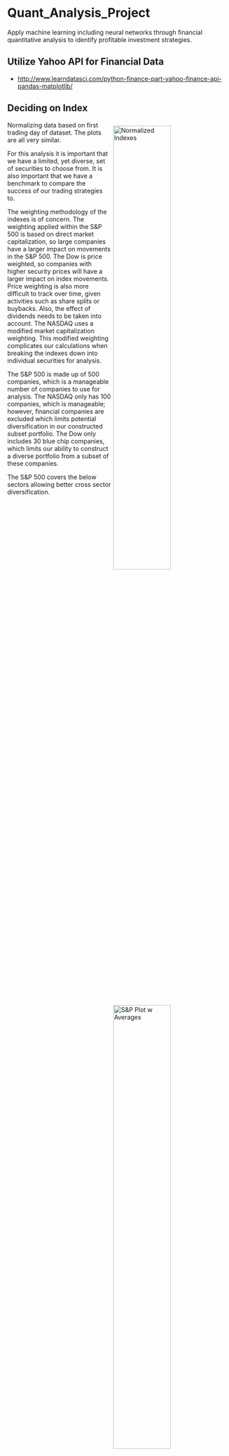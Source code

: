 # Quant_Analysis_Project  
Apply machine learning including neural networks through financial quantitative analysis to identify profitable investment strategies.  

## Utilize Yahoo API for Financial Data  
* http://www.learndatasci.com/python-finance-part-yahoo-finance-api-pandas-matplotlib/

## Deciding on Index  

<img align="right" src="/plots/saved_plots/indexed_instruments_plot.png" alt="Normalized Indexes" width=51% hspace=1% vspace=2%>   

<img align="right" src="/plots/saved_plots/^GSPC_None_plot.png" alt="S&P Plot w Averages" width=51% hspace=1% vspace=2%>  

Normalizing data based on first trading day of dataset. The plots are all very similar.

For this analysis it is important that we have a limited, yet diverse, set of securities to choose from. It is also important that we have a benchmark to compare the success of our trading strategies to.  

The weighting methodology of the indexes is of concern. The weighting applied within the S&P 500 is based on direct market capitalization, so large companies have a larger impact on movements in the S&P 500. The Dow is price weighted, so companies with higher security prices will have a larger impact on index movements. Price weighting is also more difficult to track over time, given activities such as share splits or buybacks. Also, the effect of dividends needs to be taken into account. The NASDAQ uses a modified market capitalization weighting. This modified weighting complicates our calculations when breaking the indexes down into individual securities for analysis.  

The S&P 500 is made up of 500 companies, which is a manageable number of companies to use for analysis. The NASDAQ only has 100 companies, which is manageable; however, financial companies are excluded which limits potential diversification in our constructed subset portfolio. The Dow only includes 30 blue chip companies, which limits our ability to construct a diverse portfolio from a subset of these companies.

The S&P 500 covers the below sectors allowing better cross sector diversification.

<img align="center" src="/plots/saved_plots/snp_sector_weighting.png" alt="S&P 500 Sector Weighting" width=90% hspace=1% vspace=2%>  

* http://siblisresearch.com/data/sp-500-sector-weightings/


Based on this initial analysis of three common indexes, the S&P 500 will be used as the benchmark and a portfolio will be constructed from a subset of the companies within the S&P 500.

## Analysis of a Technical Trading Strategy's Effectiveness

As a first step in developing a trading algorithm, the application of a technical trading strategy was implemented. This strategy may or may not be incorporated into the final portfolio construction and trading strategy, but it is none-the-less a good exercise. That being said, I am a bit torn about the use of technical trading strategies. I am a CFA Charterholder and trading based on technical indicators is against everything that the Efficient Market Hypothesis (EMH) teaches. It is typically assumed by fundamental analysts that developed markets are Strong-Form EMH; however, I feel this presents a conundrum.

**The strom-form EMH implies that the market is efficient, reflects all information (both public and private), future rates of return are independent of past rates of return, and security prices adjust nearly instantaneously to new information; therefore, no investor should be able to profit above the average investor even with new information.**

* The conundrum; why would you ever conduct fundamental analysis if all available information is already incorporated into a security price?
* To go beyond that; if all available information has already been incorporated into a security price, then why would you trade based on anything other than the security price (past and present)?

This is not my position, but I do feel it is important to acknowledge technical trading techniques (with a grain of salt).

<img align="right" src="/plots/saved_plots/^GSPC_None_plot.png" alt="S&P Plot w Averages" width=70% hspace=1% vspace=2%>  

In the plot of the S&P 500 index to the right, you can see plots of both a 20 day rolling average ("short avg") and 100 day rolling average ("long avg"). From looking at the plot, you can see that if you were to execute long/short trades anytime the short-term rolling average and the price of the S&P 500 move from below/above the long-term rolling average to above/below, you might be able to generate profit.

<img align="left" src="/plots/saved_plots/^GSPC_20_100_plot.png" alt="S&P Plot w 20/100" width=70% hspace=1% vspace=2%>

Let's try it! In the plot below, the green line represents the value of an investment that was made on the first trading day of 2000 in the same amount as the value of the S&P at the time. It does show some potential, but what happened in the periods 2010 through mid-2012 and early-2014 through early-2016? Well, maybe that proves technical trading strategies just don't work? Or, maybe the arbitrary use of 20 day and 100 day rolling averages doesn't work?

The use of 20 day and 100 day averages kind of makes sense. The 20 day average happens inside of a month and the 100 day average happens just outside of a quarter. By trading on these two averages, you potentially capture the effects of quarterly reports from companies being released by straddling earnings calls. This is one thought. There are however other milestones that could be straddled; though, it is difficult to say if this is a factor at all. If it is, it does make sense to look at rolling windows as long as just over one year and potentially as short as 5 days (inside of one week). Let's run this analysis and see what happens.

I have run the analysis and now have to decide whether, or not, to post this publicly. I may have just come up with a $1,000,000 strategy!!!

<img align="right" src="/plots/saved_plots/^IXIC_115_120_norm_plot.png" alt="S&P Plot w 115/120" width=70% hspace=30% vspace=2%>

The chart to the right represents an annual return of 9.09%. Or a 339% return since January 1st, 2000 --- $1.00 becomes $4.39. The top five performing long average / short average strategies and how they performed over the holding period in comparison to the index are below:

|Short_Long |Ending_Value |
|:---|---:|
|Nasdaq|1.48172545785|
|115_120|4.2331156574|
|130_210|4.04766128707|
|115_210|3.76740325499|
|115_225|3.46787428825|
|145_180|3.44359936136|

 Not bad, but is this a million dollar idea? My guess is "no". It took me not much time to find rolling averages that would perform like this. I can't imagine others have not done the same.

**“There is no such thing as a new idea. It is impossible. We simply take a lot of old ideas and put them into a sort of mental kaleidoscope. We give them a turn and they make new and curious combinations. We keep on turning and making new combinations indefinitely; but they are the same old pieces of colored glass that have been in use through all the ages.” -- Mark Twain**

Why is this not a million dollar idea --- *over-fitting*. I tested many combinations of short and long rolling averages to find the one that would perform the best. I found the one that best fit the data to maximize return. If you run this same analysis over a different time period, you arrive at significantly different outcomes.

##### Peformance of All Short/Long Avg Strategies Applied to ^IXIC:

|**L\S**|   10|   25|   40|   55|   70|   85|  100|  115|  130|  145|  160|  175|  190|  205|  220|  235|  250|  265|  280|  295|  310|  325|  340|  355|  370|  385|
|:----| :---:|:---:|:---:|:---:|:---:|:---:|:---:|:---:|:---:|:---:|:---:|:---:|:---:|:---:|:---:|:---:|:---:|:---:|:---:|:---:|:---:|:---:|:---:|:---:|:---:|:---:|
|   30(bold)|0.677|0.501| N/A | N/A | N/A | N/A | N/A | N/A | N/A | N/A | N/A | N/A | N/A | N/A | N/A | N/A | N/A | N/A | N/A | N/A | N/A | N/A | N/A | N/A | N/A | N/A |
|   45(bold)|1.619|1.290|2.244| N/A | N/A | N/A | N/A | N/A | N/A | N/A | N/A | N/A | N/A | N/A | N/A | N/A | N/A | N/A | N/A | N/A | N/A | N/A | N/A | N/A | N/A | N/A |
|   60(bold)|1.950|0.611|1.879|1.557| N/A | N/A | N/A | N/A | N/A | N/A | N/A | N/A | N/A | N/A | N/A | N/A | N/A | N/A | N/A | N/A | N/A | N/A | N/A | N/A | N/A | N/A |
|   75(bold)|2.365|0.853|1.302|0.599|1.809| N/A | N/A | N/A | N/A | N/A | N/A | N/A | N/A | N/A | N/A | N/A | N/A | N/A | N/A | N/A | N/A | N/A | N/A | N/A | N/A | N/A |
|   90(bold)|1.135|0.705|1.009|1.514|1.274|0.971| N/A | N/A | N/A | N/A | N/A | N/A | N/A | N/A | N/A | N/A | N/A | N/A | N/A | N/A | N/A | N/A | N/A | N/A | N/A | N/A |
|  105(bold)|1.030|0.781|1.035|0.912|0.440|0.709|0.818| N/A | N/A | N/A | N/A | N/A | N/A | N/A | N/A | N/A | N/A | N/A | N/A | N/A | N/A | N/A | N/A | N/A | N/A | N/A |
|  120(bold)|0.372|0.669|1.365|0.904|0.463|0.971|1.670|4.233| N/A | N/A | N/A | N/A | N/A | N/A | N/A | N/A | N/A | N/A | N/A | N/A | N/A | N/A | N/A | N/A | N/A | N/A |
|  135(bold)|0.479|0.900|2.141|1.446|1.533|1.867|2.086|2.400|1.588| N/A | N/A | N/A | N/A | N/A | N/A | N/A | N/A | N/A | N/A | N/A | N/A | N/A | N/A | N/A | N/A | N/A |
|  150(bold)|0.428|0.946|1.652|1.512|1.246|1.640|2.020|1.177|1.141|0.837| N/A | N/A | N/A | N/A | N/A | N/A | N/A | N/A | N/A | N/A | N/A | N/A | N/A | N/A | N/A | N/A |
|  165(bold)|0.600|1.186|1.786|2.035|2.225|1.985|1.626|1.457|1.214|1.420|1.971| N/A | N/A | N/A | N/A | N/A | N/A | N/A | N/A | N/A | N/A | N/A | N/A | N/A | N/A | N/A |
|  180(bold)|0.557|1.028|1.412|1.628|2.245|1.981|1.481|0.788|1.993|3.444|2.597|2.000| N/A | N/A | N/A | N/A | N/A | N/A | N/A | N/A | N/A | N/A | N/A | N/A | N/A | N/A |
|  195(bold)|0.887|2.314|1.266|2.096|2.589|2.053|2.289|2.114|2.142|3.223|2.655|1.777|3.112| N/A | N/A | N/A | N/A | N/A | N/A | N/A | N/A | N/A | N/A | N/A | N/A | N/A |
|  210(bold)|1.011|1.778|1.242|1.493|1.936|2.112|3.124|3.767|4.048|2.831|2.342|1.852|1.544|1.526| N/A | N/A | N/A | N/A | N/A | N/A | N/A | N/A | N/A | N/A | N/A | N/A |
|  225(bold)|1.173|1.597|1.538|1.471|2.048|2.310|2.737|3.468|2.669|2.233|1.605|1.523|1.452|1.632|3.293| N/A | N/A | N/A | N/A | N/A | N/A | N/A | N/A | N/A | N/A | N/A |
|  240(bold)|1.465|1.714|1.103|1.369|2.305|2.661|2.279|2.553|2.301|2.320|1.236|1.399|1.917|2.603|1.473|1.165| N/A | N/A | N/A | N/A | N/A | N/A | N/A | N/A | N/A | N/A |
|  255(bold)|1.330|2.020|1.424|1.922|1.377|1.246|2.292|1.860|2.211|1.491|1.765|1.877|1.769|1.346|1.254|1.030|1.247| N/A | N/A | N/A | N/A | N/A | N/A | N/A | N/A | N/A |
|  270(bold)|1.678|1.445|1.273|1.352|1.124|1.073|1.816|2.062|1.670|1.783|1.954|1.863|1.126|1.101|1.899|1.873|1.447|1.790| N/A | N/A | N/A | N/A | N/A | N/A | N/A | N/A |
|  285(bold)|2.229|1.434|1.126|1.382|1.452|1.235|1.574|1.686|1.317|2.233|1.679|1.365|1.538|2.091|1.802|1.326|1.724|1.820|1.544| N/A | N/A | N/A | N/A | N/A | N/A | N/A |
|  300(bold)|1.984|1.260|1.376|1.654|1.267|1.324|1.276|1.376|1.379|1.589|1.483|1.376|1.206|1.877|1.328|1.884|1.648|1.856|2.252|1.892| N/A | N/A | N/A | N/A | N/A | N/A |
|  315(bold)|1.657|0.954|1.612|1.860|1.362|1.036|1.054|1.027|1.560|1.691|1.451|1.410|1.529|1.613|1.891|1.473|2.193|2.293|1.916|1.422|1.049| N/A | N/A | N/A | N/A | N/A |
|  330(bold)|1.720|1.187|1.949|1.432|1.100|1.032|1.053|0.896|1.014|1.199|1.280|1.183|2.265|2.002|1.948|2.021|1.975|1.584|1.175|1.098|0.907|0.717| N/A | N/A | N/A | N/A |
|  345(bold)|1.727|1.537|2.005|1.093|1.244|1.079|0.679|0.759|1.069|1.138|1.370|2.454|1.900|1.948|1.973|1.964|1.576|0.984|0.860|0.764|0.976|0.656|0.603| N/A | N/A | N/A |
|  360(bold)|1.648|1.601|1.998|0.899|1.143|1.631|0.870|1.236|1.232|1.041|1.832|2.023|1.840|2.496|1.887|1.869|1.033|0.886|0.771|0.967|0.680|0.697|0.630|0.634| N/A | N/A |
|  375(bold)|1.525|1.890|2.220|1.414|1.413|1.190|1.227|1.467|1.246|1.451|2.175|1.968|1.941|1.781|1.948|1.394|1.061|0.779|0.869|0.752|0.753|0.533|0.883|1.072|1.177| N/A |
|  390(bold)|1.506|1.829|2.222|1.476|1.508|1.189|1.873|1.583|1.602|1.807|1.765|1.434|1.997|1.896|1.582|1.338|0.883|0.810|0.716|0.728|0.624|0.849|0.905|1.106|0.944|1.140|

In addition, this was done for the NASDAQ, S&P500, and DOW. The NASDAQ results were picked, because they were the best. There is no guarantee that applying these rolling averages will outperform the underlying security into the future. If the behavior of the underlying security changes, it could go from profitable to generating losses. Periods of losses can be seen in the line representing the strategy. If the market were to go back to its behavior during one of these times, it could generate losses; and if long enough, it could wipe out any profits. Another characteristic worth noting is the increased volatility of the trading strategy versus the underlying security. This seems to represent the classic risk-reward trade off.

## What do we do next? Wait and see...
